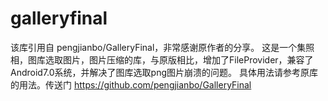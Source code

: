 ﻿# galleryfinal
该库引用自 pengjianbo/GalleryFinal，非常感谢原作者的分享。
这是一个集照相，图库选取图片，图片压缩的库，与原版相比，增加了FileProvider，兼容了Android7.0系统，并解决了图库选取png图片崩溃的问题。
具体用法请参考原库的用法。传送门 https://github.com/pengjianbo/GalleryFinal
